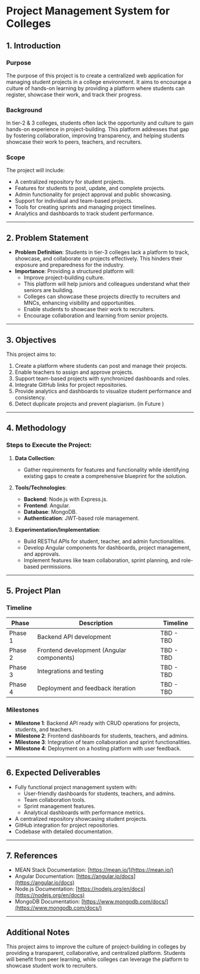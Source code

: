 # Project Management System for Colleges

## 1. Introduction

### Purpose
The purpose of this project is to create a centralized web application for managing student projects in a college environment. It aims to encourage a culture of hands-on learning by providing a platform where students can register, showcase their work, and track their progress.

### Background
In tier-2 & 3 colleges, students often lack the opportunity and culture to gain hands-on experience in project-building. This platform addresses that gap by fostering collaboration, improving transparency, and helping students showcase their work to peers, teachers, and recruiters.

### Scope
The project will include:
- A centralized repository for student projects.
- Features for students to post, update, and complete projects.
- Admin functionality for project approval and public showcasing.
- Support for individual and team-based projects.
- Tools for creating sprints and managing project timelines.
- Analytics and dashboards to track student performance.

---

## 2. Problem Statement

- **Problem Definition**: Students in tier-3 colleges lack a platform to track, showcase, and collaborate on projects effectively. This hinders their exposure and preparedness for the industry.
- **Importance**: Providing a structured platform will:
  - Improve project-building culture.
  - This platform will help juniors and colleagues understand what their seniors are building.
  - Colleges can showcase these projects directly to recruiters and MNCs, enhancing visibility and opportunities.
  - Enable students to showcase their work to recruiters.
  - Encourage collaboration and learning from senior projects.

---

## 3. Objectives

This project aims to:
1. Create a platform where students can post and manage their projects.
2. Enable teachers to assign and approve projects.
3. Support team-based projects with synchronized dashboards and roles.
4. Integrate GitHub links for project repositories.
5. Provide analytics and dashboards to visualize student performance and consistency.
6. Detect duplicate projects and prevent plagiarism. (in Future )

---

## 4. Methodology

### Steps to Execute the Project:

1. **Data Collection**:
   - Gather requirements for features and functionality while identifying existing gaps to create a comprehensive blueprint for the solution.

2. **Tools/Technologies**:
   - **Backend**: Node.js with Express.js.
   - **Frontend**: Angular.
   - **Database**: MongoDB.
   - **Authentication**: JWT-based role management.

3. **Experimentation/Implementation**:
   - Build RESTful APIs for student, teacher, and admin functionalities.
   - Develop Angular components for dashboards, project management, and approvals.
   - Implement features like team collaboration, sprint planning, and role-based permissions.

---

## 5. Project Plan

### Timeline
| Phase        | Description                              | Timeline         |
|--------------|------------------------------------------|------------------|
| Phase 1      | Backend API development                  | TBD - TBD |
| Phase 2      | Frontend development (Angular components)| TBD - TBD |
| Phase 3      | Integrations and testing                 | TBD - TBD |
| Phase 4      | Deployment and feedback iteration        | TBD - TBD |

### Milestones
- **Milestone 1**: Backend API ready with CRUD operations for projects, students, and teachers.
- **Milestone 2**: Frontend dashboards for students, teachers, and admins.
- **Milestone 3**: Integration of team collaboration and sprint functionalities.
- **Milestone 4**: Deployment on a hosting platform with user feedback.

---

## 6. Expected Deliverables

- Fully functional project management system with:
  - User-friendly dashboards for students, teachers, and admins.
  - Team collaboration tools.
  - Sprint management features.
  - Analytical dashboards with performance metrics.
- A centralized repository showcasing student projects.
- GitHub integration for project repositories.
- Codebase with detailed documentation.

---




## 7. References

- MEAN Stack Documentation: [https://mean.io/](https://mean.io/)
- Angular Documentation: [https://angular.io/docs](https://angular.io/docs)
- Node.js Documentation: [https://nodejs.org/en/docs](https://nodejs.org/en/docs)
- MongoDB Documentation: [https://www.mongodb.com/docs/](https://www.mongodb.com/docs/)

---

## Additional Notes

This project aims to improve the culture of project-building in colleges by providing a transparent, collaborative, and centralized platform. Students will benefit from peer learning, while colleges can leverage the platform to showcase student work to recruiters.

